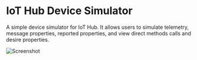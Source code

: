 # IoT Hub Device Simulator

A simple device simulator for IoT Hub. It allows users to simulate telemetry, message properties, reported properties, and view direct methods calls and desire properties.

![Screenshot](.../images/screen.png)
